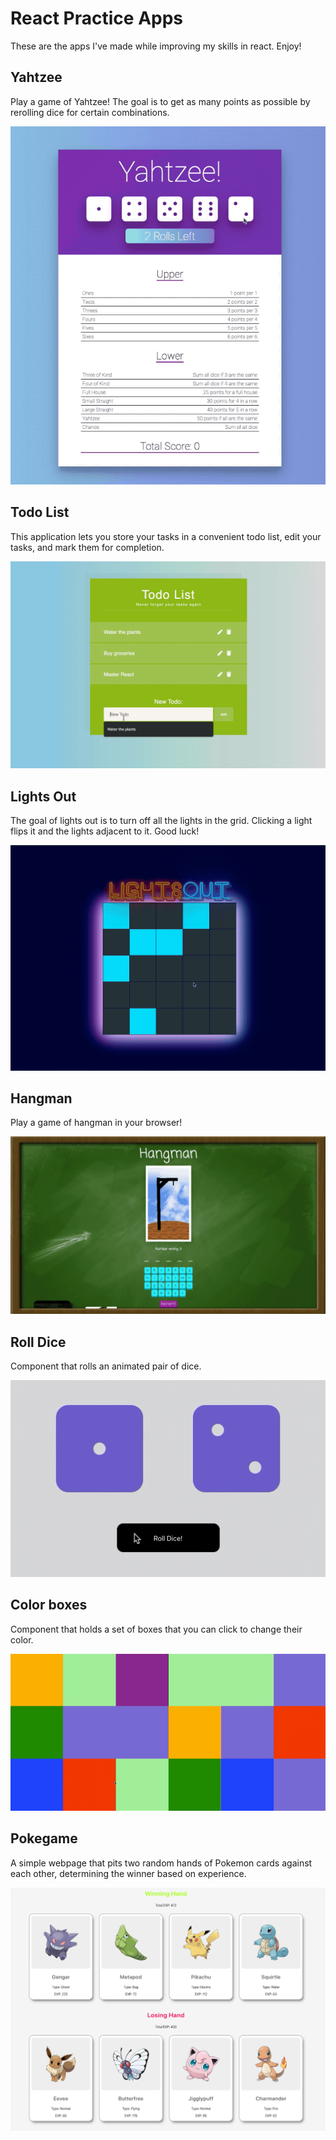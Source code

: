 # React Practice Apps

These are the apps I've made while improving my skills in react. Enjoy!

## Yahtzee

Play a game of Yahtzee! The goal is to get as many points as possible by rerolling dice for certain combinations.

![Yahtzee Screenshot](./images/yahtzee.gif)

## Todo List

This application lets you store your tasks in a convenient todo list, edit your tasks, and mark them for completion.

![Todo List Screenshot](./images/todo-list.gif)

## Lights Out

The goal of lights out is to turn off all the lights in the grid. Clicking a light flips it and the lights adjacent to it. Good luck!

![Lights Out Screenshot](./images/lights-out.gif)

## Hangman

Play a game of hangman in your browser!

![Hangman Screenshot](./images/hangman.gif)

## Roll Dice

Component that rolls an animated pair of dice.

![RollDice Screenshot](./images/DiceRoll.gif)

## Color boxes

Component that holds a set of boxes that you can click to change their color.

![ColorBoxes Screenshot](./images/ColorBoxes.gif)

## Pokegame

A simple webpage that pits two random hands of Pokemon cards against each other, determining the winner based on experience.

![Pokegame Screenshot](./images/pokegame.png)

